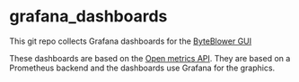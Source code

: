 # grafana_dashboards
This git repo collects Grafana dashboards for the [ByteBlower GUI](https://setup.byteblower.com/software.html#GUI)

These dashboards are based on the [Open metrics API](https://api.byteblower.com/prometheus). They are based on
a Prometheus backend and the dashboards use Grafana for the graphics.


